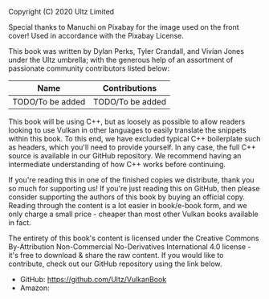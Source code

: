 Copyright (C) 2020 Ultz Limited

Special thanks to Manuchi on Pixabay for the image used on the front cover! Used in accordance with the Pixabay License. 

This book was written by Dylan Perks, Tyler Crandall, and Vivian Jones under the Ultz umbrella; with the generous help of an assortment of passionate community contributors listed below:

| Name | Contributions |
| ---- | ------------- |
| TODO/To be added | TODO/To be added |

This book will be using C++, but as loosely as possible to allow readers looking to use Vulkan in other languages to easily translate the snippets within this book. To this end, we have excluded typical C++ boilerplate such as headers, which you'll need to provide yourself. In any case, the full C++ source is available in our GitHub repository. We recommend having an intermediate understanding of how C++ works before continuing.

If you're reading this in one of the finished copies we distribute, thank you so much for supporting us! If you're just reading this on GitHub, then please consider supporting the authors of this book by buying an official copy. Reading through the content is a lot easier in book/e-book form, and we only charge a small price - cheaper than most other Vulkan books available in fact.

The entirety of this book's content is licensed under the Creative Commons By-Attribution Non-Commercial No-Derivatives International 4.0 license - it's free to download & share the raw content. If you would like to contribute, check out our GitHub repository using the link below.

- GitHub: https://github.com/Ultz/VulkanBook
- Amazon: <TODO AMAZON LINK HERE>
